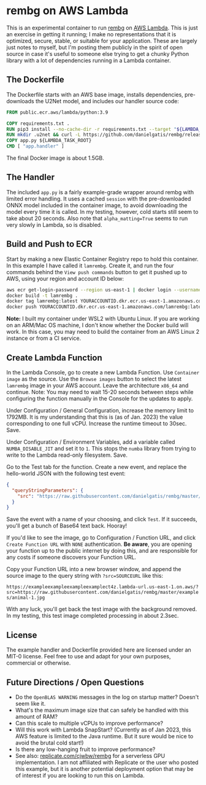 # rembg on AWS Lambda

This is an experimental container to run
[rembg](https://github.com/danielgatis/rembg) on [AWS
Lambda](https://aws.amazon.com/lambda/). This is just an exercise in getting it
running; I make no representations that it is optimized, secure, stable, or
suitable for your application. These are largely just notes to myself, but I'm
posting them publicly in the spirit of open source in case it's useful to
someone else trying to get a chunky Python library with a lot of dependencies
running in a Lambda container.

## The Dockerfile

The Dockerfile starts with an AWS base image, installs dependencies,
pre-downloads the U2Net model, and includes our handler source code:

```dockerfile
FROM public.ecr.aws/lambda/python:3.9

COPY requirements.txt .
RUN pip3 install --no-cache-dir -r requirements.txt --target "${LAMBDA_TASK_ROOT}"
RUN mkdir .u2net && curl -L https://github.com/danielgatis/rembg/releases/download/v0.0.0/u2net.onnx -o .u2net/u2net.onnx
COPY app.py ${LAMBDA_TASK_ROOT}
CMD [ "app.handler" ]
```

The final Docker image is about 1.5GB.

## The Handler

The included `app.py` is a fairly example-grade wrapper around rembg with
limited error handling. It uses a cached `session` with the pre-downloaded ONNX
model included in the container image, to avoid downloading the model every time
it is called. In my testing, however, cold starts still seem to take about 20
seconds. Also note that `alpha_matting=True` seems to run very slowly in Lambda,
so is disabled.

## Build and Push to ECR

Start by making a new Elastic Container Registry repo to hold this container. In
this example I have called it `lamrembg`. Create it, and run the four commands
behind the `View push commands` button to get it pushed up to AWS, using your
region and account ID below:

```bash
aws ecr get-login-password --region us-east-1 | docker login --username AWS --password-stdin YOURACCOUNTID.dkr.ecr.us-east-1.amazonaws.com
docker build -t lamrembg .
docker tag lamrembg:latest YOURACCOUNTID.dkr.ecr.us-east-1.amazonaws.com/lamrembg:latest
docker push YOURACCOUNTID.dkr.ecr.us-east-1.amazonaws.com/lamrembg:latest
```

**Note:** I built my container under WSL2 with Ubuntu Linux. If you are working
on an ARM/Mac OS machine, I don't know whether the Docker build will work. In
this case, you may need to build the container from an AWS Linux 2 instance or
from a CI service.

## Create Lambda Function

In the Lambda Console, go to create a new Lambda Function. Use `Container image`
as the source. Use the `Browse images` button to select the latest `lamrembg`
image in your AWS account. Leave the architecture `x86_64` and continue. Note:
You may need to wait 15-20 seconds between steps while configuring the function
manually in the Console for the updates to apply.

Under Configuration / General Configuration, increase the memory limit to
1792MB. It is my understanding that this is (as of Jan. 2023) the value
corresponding to one full vCPU. Increase the runtime timeout to 30sec. Save.

Under Configuration / Environment Variables, add a variable called
`NUMBA_DISABLE_JIT` and set it to `1`. This stops the `numba` library from
trying to write to the Lambda read-only filesystem. Save.

Go to the Test tab for the function. Create a new event, and replace the
hello-world JSON with the following test event:

```json
{
  "queryStringParameters": {
    "src": "https://raw.githubusercontent.com/danielgatis/rembg/master/examples/animal-1.jpg"
  }
}
```

Save the event with a name of your choosing, and click `Test`. If it succeeds,
you'll get a bunch of Base64 text back. Hooray!

If you'd like to see the image, go to Configuration / Function URL, and click
`Create Function URL` with `NONE` authentication. **Be aware**, you are opening
your function up to the public internet by doing this, and are responsible for
any costs if someone discovers your Function URL.

Copy your Function URL into a new browser window, and append the source image to
the query string with `?src=SOURCEURL` like this:

`https://exampleexampleexampleexamplect4z.lambda-url.us-east-1.on.aws/?src=https://raw.githubusercontent.com/danielgatis/rembg/master/examples/animal-1.jpg`

With any luck, you'll get back the test image with the background removed. In my
testing, this test image completed processing in about 2.3sec.

## License

The example handler and Dockerfile provided here are licensed under an MIT-0
license. Feel free to use and adapt for your own purposes, commercial or
otherwise.

## Future Directions / Open Questions

* Do the `OpenBLAS WARNING` messages in the log on startup matter? Doesn't seem
  like it.
* What's the maximum image size that can safely be handled with this amount of
  RAM?
* Can this scale to multiple vCPUs to improve performance?
* Will this work with Lambda SnapStart? (Currently as of Jan 2023, this AWS
  feature is limited to the Java runtime. But it sure would be nice to avoid the
  brutal cold start!)
* Is there any low-hanging fruit to improve performance?
* See also: [replicate.com/cjwbw/rembg](https://replicate.com/cjwbw/rembg) for a
  serverless GPU implementation. I am not affiliated with Replicate or the user
  who posted this example, but it is another potential deployment option that
  may be of interest if you are looking to run this on Lambda.
